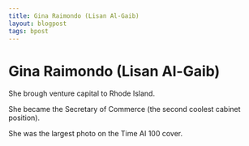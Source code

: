 ```yaml
---
title: Gina Raimondo (Lisan Al-Gaib)
layout: blogpost
tags: bpost
---
```


# Gina Raimondo (Lisan Al-Gaib)

She brough venture capital to Rhode Island.

She became the Secretary of Commerce (the second coolest cabinet position).

She was the largest photo on the Time AI 100 cover.

